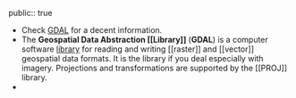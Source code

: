 public:: true

- Check [GDAL](https://en.wikipedia.org/wiki/GDAL) for a decent information.
- The **Geospatial Data Abstraction [[Library]]** (**GDAL**) is a computer software [library](https://en.wikipedia.org/wiki/Library_(computer_science)) for reading and writing [[raster]] and [[vector]] geospatial data formats. It is the library if you deal especially with imagery. Projections and transformations are supported by the [[PROJ]] library.
-